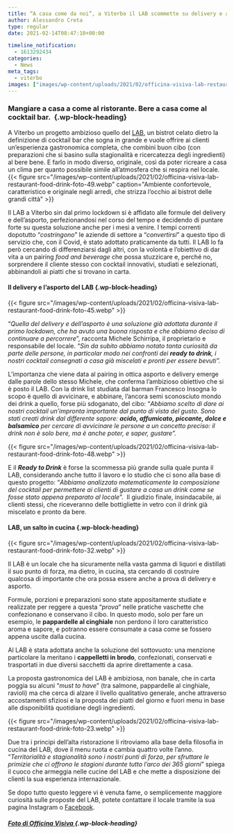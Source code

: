 ```yaml
---
title: “A casa come da noi”, a Viterbo il LAB scommette su delivery e asporto
author: Alessandro Creta
type: regular
date: 2021-02-14T08:47:10+00:00

timeline_notification:
  - 1613292434
categories:
  - News
meta_tags:
  - viterbo
images: ["images/wp-content/uploads/2021/02/officina-visiva-lab-restaurant-food-drink-foto-13.webp"]
---
```

### Mangiare a casa a come al ristorante. Bere a casa come al cocktail bar.&nbsp; {.wp-block-heading}

A Viterbo un progetto ambizioso quello del [LAB][1], un bistrot celato dietro la definizione di cocktail bar che sogna in grande e vuole offrire ai clienti un’esperienza gastronomica completa, che combini buon cibo (con preparazioni che si basino sulla stagionalità e ricercatezza degli ingredienti) al bere bene. E farlo in modo diverso, originale, così da poter ricreare a casa un clima per quanto possibile simile all’atmosfera che si respira nel locale.&nbsp;
{{< figure src="/images/wp-content/uploads/2021/02/officina-visiva-lab-restaurant-food-drink-foto-49.webp" caption="Ambiente confortevole, caratteristico e originale negli arredi, che strizza l’occhio ai bistrot delle grandi città" >}}
 

Il LAB a Viterbo sin dal primo lockdown si è affidato alle formule del delivery e dell’asporto, perfezionandosi nel corso del tempo e decidendo di puntare forte su questa soluzione anche per i mesi a venire. I tempi correnti dopotutto “_costringono_” le aziende di settore a “_convertirsi_” a questo tipo di servizio che, con il Covid, è stato adottato praticamente da tutti. Il LAB lo fa però cercando di differenziarsi dagli altri, con la volontà e l’obiettivo di dar vita a un pairing _food and beverage_ che possa stuzzicare e, perché no, sorprendere il cliente stesso con cocktail innovativi, studiati e selezionati, abbinandoli ai piatti che si trovano in carta.

#### Il delivery e l&#8217;asporto del LAB {.wp-block-heading}


{{< figure src="/images/wp-content/uploads/2021/02/officina-visiva-lab-restaurant-food-drink-foto-45.webp" >}}


“_Quella del delivery e dell&#8217;asporto è una soluzione già adottata durante il primo lockdown, che ha avuto una buona risposta e che abbiamo deciso di continuare a percorrere_”, racconta Michele Schirripa, il proprietario e responsabile del locale. “_Sin da subito abbiamo notato tanta curiosità da parte delle persone, in particolar modo nei confronti dei_ **_ready to drink_**_, i nostri cocktail consegnati a casa già miscelati e pronti per essere bevuti”._

L’importanza che viene data al pairing in ottica asporto e delivery emerge dalle parole dello stesso Michele, che conferma l’ambizioso obiettivo che si è posto il LAB. Con la drink list studiata dal barman Francesco Insogna lo scopo è quello di avvicinare, e abbinare, l’ancora semi sconosciuto mondo dei drink a quello, forse più sdoganato, del cibo: &#8220;_Abbiamo scelto di dare ai nostri cocktail un’impronta importante dal punto di vista del gusto. Sono stati creati drink dal differente sapore:_ **_acido, affumicato, piccante, dolce e balsamico_** _per cercare di avvicinare le persone a un concetto preciso: il drink non è solo bere, ma è anche poter, e saper, gustare”._


{{< figure src="/images/wp-content/uploads/2021/02/officina-visiva-lab-restaurant-food-drink-foto-48.webp" >}}


E il **_Ready to Drink_** è forse la scommessa più grande sulla quale punta il LAB, considerando anche tutto il lavoro e lo studio che ci sono alla base di questo progetto: “_Abbiamo analizzato matematicamente la composizione del cocktail per permettere ai clienti di gustare a casa un drink come se fosse stato appena preparato al locale_”.&nbsp; Il giudizio finale, insindacabile, ai clienti stessi, che riceveranno delle bottigliette in vetro con il drink già miscelato e pronto da bere.

#### **LAB, un salto in cucina** {.wp-block-heading}


{{< figure src="/images/wp-content/uploads/2021/02/officina-visiva-lab-restaurant-food-drink-foto-32.webp" >}}


Il LAB è un locale che ha sicuramente nella vasta gamma di liquori e distillati il suo punto di forza, ma dietro, in cucina, sta cercando di costruire qualcosa di importante che ora possa essere anche a prova di delivery e asporto.

Formule, porzioni e preparazioni sono state appositamente studiate e realizzate per reggere a questa “_prova_” nelle pratiche vaschette che confezionano e conservano il cibo. In questo modo, solo per fare un esempio, le **pappardelle al cinghiale** non perdono il loro caratteristico aroma e sapore, e potranno essere consumate a casa come se fossero appena uscite dalla cucina.

Al LAB è stata adottata anche la soluzione del sottovuoto: una menzione particolare la meritano i **cappelletti in brodo**, confezionati, conservati e trasportati in due diversi sacchetti da aprire direttamente a casa.&nbsp;

La proposta gastronomica del LAB è ambiziosa, non banale, che in carta poggia su alcuni “_must to have_” (tra salmone, pappardelle al cinghiale, ravioli) ma che cerca di alzare il livello qualitativo generale, anche attraverso accostamenti sfiziosi e la proposta dei piatti del giorno e fuori menu in base alle disponibilità quotidiane degli ingredienti.&nbsp;


{{< figure src="/images/wp-content/uploads/2021/02/officina-visiva-lab-restaurant-food-drink-foto-23.webp" >}}


Due tra i principi dell’alta ristorazione li ritroviamo alla base della filosofia in cucina del LAB, dove il menu ruota e cambia quattro volte l’anno. “_Territorialità e stagionalità sono i nostri punti di forza_, _per sfruttare le primizie che ci offrono le stagioni durante tutto l’arco dei 365 giorni_” spiega il cuoco che armeggia nelle cucine del LAB e che mette a disposizione dei clienti la sua esperienza internazionale.

Se dopo tutto questo leggere vi è venuta fame, o semplicemente maggiore curiosità sulle proposte del LAB, potete contattare il locale tramite la sua pagina Instagram o [Facebook][2].&nbsp;

##### <a href="http://Officina Visiva | Servizi Fotografici per privati e aziendehttps://www.officinavisiva.it" target="_blank" rel="noreferrer noopener">Foto di Officina Visiva </a> {.wp-block-heading}

 [1]: https://www.instagram.com/lab_viterbo/
 [2]: https://www.facebook.com/LabViterbo/